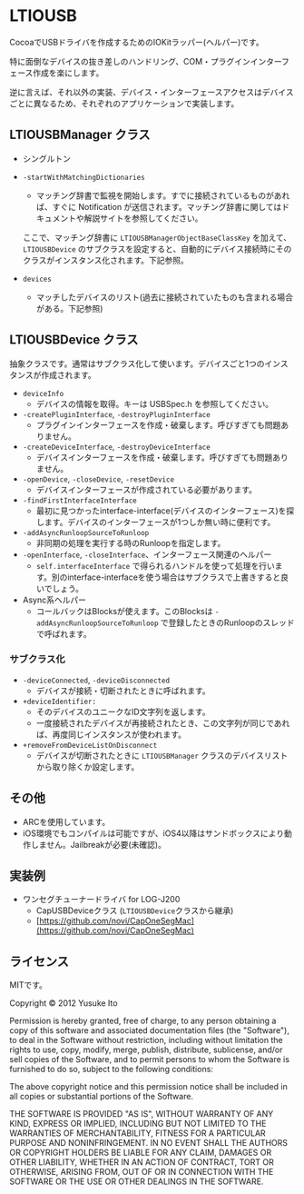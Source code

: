 # LTIOUSB

CocoaでUSBドライバを作成するためのIOKitラッパー(ヘルパー)です。

特に面倒なデバイスの抜き差しのハンドリング、COM・プラグインインターフェース作成を楽にします。

逆に言えば、それ以外の実装、デバイス・インターフェースアクセスはデバイスごとに異なるため、それぞれのアプリケーションで実装します。


## LTIOUSBManager クラス

* シングルトン
* `-startWithMatchingDictionaries`
    * マッチング辞書で監視を開始します。すでに接続されているものがあれば、すぐに Notification が送信されます。マッチング辞書に関してはドキュメントや解説サイトを参照してください。
    
    ここで、マッチング辞書に `LTIOUSBManagerObjectBaseClassKey` を加えて、`LTIOUSBDevice` のサブクラスを設定すると、自動的にデバイス接続時にそのクラスがインスタンス化されます。下記参照。
* `devices`
    * マッチしたデバイスのリスト(過去に接続されていたものも含まれる場合がある。下記参照)



## LTIOUSBDevice クラス
抽象クラスです。通常はサブクラス化して使います。デバイスごと1つのインスタンスが作成されます。

* `deviceInfo`
    * デバイスの情報を取得。キーは USBSpec.h を参照してください。
* `-createPluginInterface`, `-destroyPluginInterface`
    * プラグインインターフェースを作成・破棄します。呼びすぎても問題ありません。
* `-createDeviceInterface`, `-destroyDeviceInterface`
    * デバイスインターフェースを作成・破棄します。呼びすぎても問題ありません。
* `-openDevice`, `-closeDevice`, `-resetDevice`
    * デバイスインターフェースが作成されている必要があります。
* `-findFirstInterfaceInterface`
    * 最初に見つかったinterface-interface(デバイスのインターフェース)を探します。デバイスのインターフェースが1つしか無い時に便利です。
* `-addAsyncRunloopSourceToRunloop`
    * 非同期の処理を実行する時のRunloopを指定します。
* `-openInterface`, `-closeInterface`、インターフェース関連のヘルパー
    * `self.interfaceInterface` で得られるハンドルを使って処理を行います。別のinterface-interfaceを使う場合はサブクラスで上書きすると良いでしょう。
* Async系ヘルパー
    * コールバックはBlocksが使えます。このBlocksは `-addAsyncRunloopSourceToRunloop` で登録したときのRunloopのスレッドで呼ばれます。


### サブクラス化
* `-deviceConnected`, `-deviceDisconnected`
    * デバイスが接続・切断されたときに呼ばれます。
* `+deviceIdentifier:`
    * そのデバイスのユニークなID文字列を返します。
    * 一度接続されたデバイスが再接続されたとき、この文字列が同じであれば、再度同じインスタンスが使われます。
* `+removeFromDeviceListOnDisconnect`
    * デバイスが切断されたときに `LTIOUSBManager` クラスのデバイスリストから取り除くか設定します。

## その他
* ARCを使用しています。
* iOS環境でもコンパイルは可能ですが、iOS4以降はサンドボックスにより動作しません。Jailbreakが必要(未確認)。

## 実装例

* ワンセグチューナードライバ for LOG-J200
    * CapUSBDeviceクラス (`LTIOUSBDevice`クラスから継承)
    * [https://github.com/novi/CapOneSegMac](https://github.com/novi/CapOneSegMac)


## ライセンス
MITです。

Copyright © 2012 Yusuke Ito

Permission is hereby granted, free of charge, to any person obtaining a copy of this software and associated documentation files (the "Software"), to deal in the Software without restriction, including without limitation the rights to use, copy, modify, merge, publish, distribute, sublicense, and/or sell copies of the Software, and to permit persons to whom the Software is furnished to do so, subject to the following conditions:

The above copyright notice and this permission notice shall be included in all copies or substantial portions of the Software.

THE SOFTWARE IS PROVIDED "AS IS", WITHOUT WARRANTY OF ANY KIND, EXPRESS OR IMPLIED, INCLUDING BUT NOT LIMITED TO THE WARRANTIES OF MERCHANTABILITY, FITNESS FOR A PARTICULAR PURPOSE AND NONINFRINGEMENT. IN NO EVENT SHALL THE AUTHORS OR COPYRIGHT HOLDERS BE LIABLE FOR ANY CLAIM, DAMAGES OR OTHER LIABILITY, WHETHER IN AN ACTION OF CONTRACT, TORT OR OTHERWISE, ARISING FROM, OUT OF OR IN CONNECTION WITH THE SOFTWARE OR THE USE OR OTHER DEALINGS IN THE SOFTWARE.

